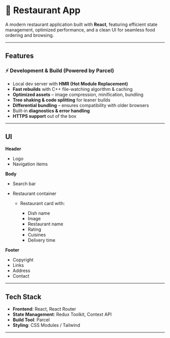 
# 🍴 Restaurant App

A modern restaurant application built with **React**, featuring efficient state management, optimized performance, and a clean UI for seamless food ordering and browsing.

---

## Features

### ⚡ Development & Build (Powered by Parcel)

* Local dev server with **HMR (Hot Module Replacement)**
* **Fast rebuilds** with C++ file-watching algorithm & caching
* **Optimized assets** – image compression, minification, bundling
* **Tree shaking & code splitting** for leaner builds
* **Differential bundling** – ensures compatibility with older browsers
* Built-in **diagnostics & error handling**
* **HTTPS support** out of the box

---

## UI 

**Header**

* Logo
* Navigation items

**Body**

* Search bar
* Restaurant container

  * Restaurant card with:

    * Dish name
    * Image
    * Restaurant name
    * Rating
    * Cuisines
    * Delivery time

**Footer**

* Copyright
* Links
* Address
* Contact

---

## Tech Stack

* **Frontend**: React, React Router
* **State Management**: Redux Toolkit, Context API
* **Build Tool**: Parcel
* **Styling**: CSS Modules / Tailwind 

---

